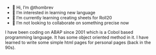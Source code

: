 - 👋 Hi, I’m @thombrev
- 👀 I’m interested in learning new language
- 🌱 I’m currently learning creating sheets for Roll20
- 💞️ I’m not looking to collaborate on something precise now
<!-- 📫 How to reach me ...-->

<!---
thombrev/thombrev is a ✨ special ✨ repository because its `README.md` (this file) appears on your GitHub profile.
You can click the Preview link to take a look at your changes.
--->
I have been coding on ABAP since 2001 which is a Cobol based programming language. It has some object oriented method in it.
I have learned to write some simple html pages for personal pages (back in the 90s).
